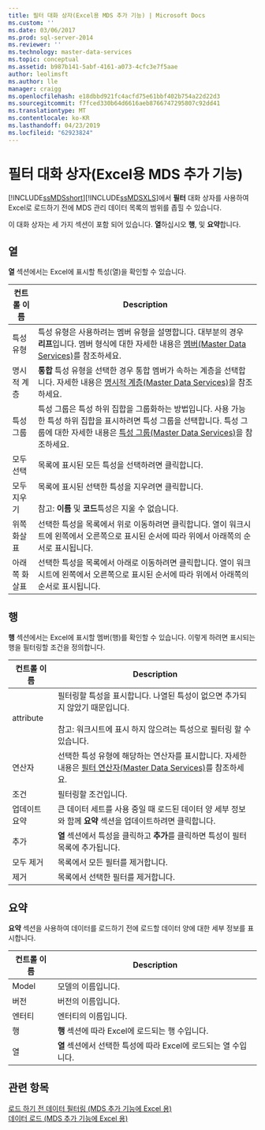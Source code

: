 ```yaml
---
title: 필터 대화 상자(Excel용 MDS 추가 기능) | Microsoft Docs
ms.custom: ''
ms.date: 03/06/2017
ms.prod: sql-server-2014
ms.reviewer: ''
ms.technology: master-data-services
ms.topic: conceptual
ms.assetid: b987b141-5abf-4161-a073-4cfc3e7f5aae
author: leolimsft
ms.author: lle
manager: craigg
ms.openlocfilehash: e18dbbd921fc4acfd75e61bbf402b754a22d22d3
ms.sourcegitcommit: f7fced330b64d6616aeb8766747295807c92dd41
ms.translationtype: MT
ms.contentlocale: ko-KR
ms.lasthandoff: 04/23/2019
ms.locfileid: "62923824"
---
```

# <a name="filter-dialog-box-mds-add-in-for-excel"></a>필터 대화 상자(Excel용 MDS 추가 기능)
  [!INCLUDE[ssMDSshort](../../includes/ssmdsshort-md.md)][!INCLUDE[ssMDSXLS](../../includes/ssmdsxls-md.md)]에서 **필터** 대화 상자를 사용하여 Excel로 로드하기 전에 MDS 관리 데이터 목록의 범위를 좁힐 수 있습니다.  
  
 이 대화 상자는 세 가지 섹션이 포함 되어 있습니다. **열**하십시오 **행**, 및 **요약**합니다.  
  
## <a name="columns"></a>열  
 **열** 섹션에서는 Excel에 표시할 특성(열)을 확인할 수 있습니다.  
  
|컨트롤 이름|Description|  
|------------------|-----------------|  
|특성 유형|특성 유형은 사용하려는 멤버 유형을 설명합니다. 대부분의 경우 **리프**입니다. 멤버 형식에 대한 자세한 내용은 [멤버&#40;Master Data Services&#41;](../members-master-data-services.md)를 참조하세요.|  
|명시적 계층|**통합** 특성 유형을 선택한 경우 통합 멤버가 속하는 계층을 선택합니다. 자세한 내용은 [명시적 계층&#40;Master Data Services&#41;](../explicit-hierarchies-master-data-services.md)을 참조하세요.|  
|특성 그룹|특성 그룹은 특성 하위 집합을 그룹화하는 방법입니다. 사용 가능한 특성 하위 집합을 표시하려면 특성 그룹을 선택합니다. 특성 그룹에 대한 자세한 내용은 [특성 그룹&#40;Master Data Services&#41;](../attribute-groups-master-data-services.md)을 참조하세요.|  
|모두 선택|목록에 표시된 모든 특성을 선택하려면 클릭합니다.|  
|모두 지우기|목록에 표시된 선택한 특성을 지우려면 클릭합니다.<br /><br /> 참고: **이름** 및 **코드**특성은 지울 수 없습니다.|  
|위쪽 화살표|선택한 특성을 목록에서 위로 이동하려면 클릭합니다. 열이 워크시트에 왼쪽에서 오른쪽으로 표시된 순서에 따라 위에서 아래쪽의 순서로 표시됩니다.|  
|아래쪽 화살표|선택한 특성을 목록에서 아래로 이동하려면 클릭합니다. 열이 워크시트에 왼쪽에서 오른쪽으로 표시된 순서에 따라 위에서 아래쪽의 순서로 표시됩니다.|  
  
## <a name="rows"></a>행  
 **행** 섹션에서는 Excel에 표시할 멤버(행)를 확인할 수 있습니다. 이렇게 하려면 표시되는 행을 필터링할 조건을 정의합니다.  
  
|컨트롤 이름|Description|  
|------------------|-----------------|  
|attribute|필터링할 특성을 표시합니다. 나열된 특성이 없으면 추가되지 않았기 때문입니다.<br /><br /> 참고: 워크시트에 표시 하지 않으려는 특성으로 필터링 할 수 있습니다.|  
|연산자|선택한 특성 유형에 해당하는 연산자를 표시합니다. 자세한 내용은 [필터 연산자&#40;Master Data Services&#41;](../filter-operators-master-data-services.md)를 참조하세요.|  
|조건|필터링할 조건입니다.|  
|업데이트 요약|큰 데이터 세트를 사용 중일 때 로드된 데이터 양 세부 정보와 함께 **요약** 섹션을 업데이트하려면 클릭합니다.|  
|추가|**열** 섹션에서 특성을 클릭하고 **추가**를 클릭하면 특성이 필터 목록에 추가됩니다.|  
|모두 제거|목록에서 모든 필터를 제거합니다.|  
|제거|목록에서 선택한 필터를 제거합니다.|  
  
## <a name="summary"></a>요약  
 **요약** 섹션을 사용하여 데이터를 로드하기 전에 로드할 데이터 양에 대한 세부 정보를 표시합니다.  
  
|컨트롤 이름|Description|  
|------------------|-----------------|  
|Model|모델의 이름입니다.|  
|버전|버전의 이름입니다.|  
|엔터티|엔터티의 이름입니다.|  
|행|**행** 섹션에 따라 Excel에 로드되는 행 수입니다.|  
|열|**열** 섹션에서 선택한 특성에 따라 Excel에 로드되는 열 수입니다.|  
  
## <a name="see-also"></a>관련 항목  
 [로드 하기 전 데이터 필터링 &#40;MDS 추가 기능에 Excel 용&#41;](filter-data-before-exporting-mds-add-in-for-excel.md)   
 [데이터 로드 &#40;MDS 추가 기능에 Excel 용&#41;](overview-exporting-data-to-excel-mds-add-in-for-excel.md)  
  
  
